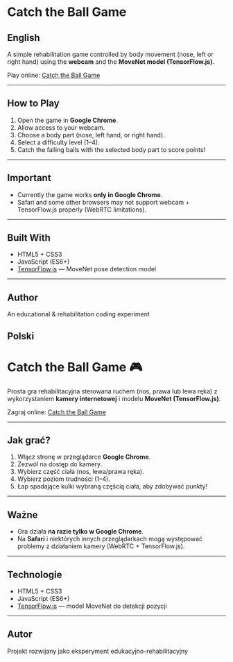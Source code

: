 # Catch the Ball Game
## English

A simple rehabilitation game controlled by body movement (nose, left or right hand) using the **webcam** and the **MoveNet model (TensorFlow.js)**.

Play online: [Catch the Ball Game](https://aleksandrasieg.github.io/catch-the-ball-game/)

---

## How to Play
1. Open the game in **Google Chrome**.
2. Allow access to your webcam.
3. Choose a body part (nose, left hand, or right hand).
4. Select a difficulty level (1–4).
5. Catch the falling balls with the selected body part to score points!

---

## Important
- Currently the game works **only in Google Chrome**.  
- Safari and some other browsers may not support webcam + TensorFlow.js properly (WebRTC limitations).

---

## Built With
- HTML5 + CSS3
- JavaScript (ES6+)
- [TensorFlow.js](https://www.tensorflow.org/js) — MoveNet pose detection model

---

## Author
An educational & rehabilitation coding experiment


## Polski

# Catch the Ball Game 🎮

Prosta gra rehabilitacyjna sterowana ruchem (nos, prawa lub lewa ręka) z wykorzystaniem **kamery internetowej** i modelu **MoveNet (TensorFlow.js)**.

Zagraj online: [Catch the Ball Game](https://aleksandrasieg.github.io/catch-the-ball-game/)

---

## Jak grać?
1. Włącz stronę w przeglądarce **Google Chrome**.
2. Zezwól na dostęp do kamery.
3. Wybierz część ciała (nos, lewa/prawa ręka).
4. Wybierz poziom trudności (1–4).
5. Łap spadające kulki wybraną częścią ciała, aby zdobywać punkty!

---

## Ważne
- Gra działa **na razie tylko w Google Chrome**.  
- Na **Safari** i niektórych innych przeglądarkach mogą występować problemy z działaniem kamery (WebRTC + TensorFlow.js).

---

## Technologie
- HTML5 + CSS3
- JavaScript (ES6+)
- [TensorFlow.js](https://www.tensorflow.org/js) — model MoveNet do detekcji pozycji

---

## Autor
Projekt rozwijany jako eksperyment edukacyjno-rehabilitacyjny

